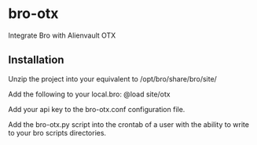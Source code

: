 # bro-otx
Integrate Bro with Alienvault OTX

Installation
------------

Unzip the project into your equivalent to /opt/bro/share/bro/site/

Add the following to your local.bro: @load site/otx

Add your api key to the bro-otx.conf configuration file. 

Add the bro-otx.py script into the crontab of a user with the ability to write to your bro scripts directories.

